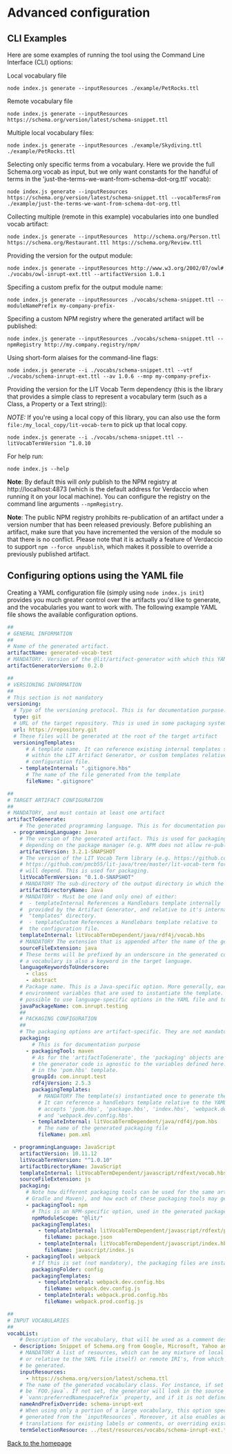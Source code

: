 # Advanced configuration

## CLI Examples

Here are some examples of running the tool using the Command Line Interface (CLI) options:

Local vocabulary file

```shell
node index.js generate --inputResources ./example/PetRocks.ttl
```

Remote vocabulary file

```shell
node index.js generate --inputResources https://schema.org/version/latest/schema-snippet.ttl
```

Multiple local vocabulary files:

```shell
node index.js generate --inputResources ./example/Skydiving.ttl ./example/PetRocks.ttl
```

Selecting only specific terms from a vocabulary.
Here we provide the full Schema.org vocab as input, but we only want constants for the handful of terms in the 'just-the-terms-we-want-from-schema-dot-org.ttl' vocab):
```shell
node index.js generate --inputResources https://schema.org/version/latest/schema-snippet.ttl --vocabTermsFrom ./example/just-the-terms-we-want-from-schema-dot-org.ttl
```

Collecting multiple (remote in this example) vocabularies into one bundled vocab artifact:
```shell
node index.js generate --inputResources  http://schema.org/Person.ttl https://schema.org/Restaurant.ttl https://schema.org/Review.ttl
```

Providing the version for the output module:
```shell
node index.js generate --inputResources http://www.w3.org/2002/07/owl# ./vocabs/owl-inrupt-ext.ttl --artifactVersion 1.0.1
```

Specifing a custom prefix for the output module name:
```shell
node index.js generate --inputResources ./vocabs/schema-snippet.ttl --moduleNamePrefix my-company-prefix-
```

Specifing a custom NPM registry where the generated artifact will be published:
```shell
node index.js generate --inputResources ./vocabs/schema-snippet.ttl --npmRegistry http://my.company.registry/npm/
```

Using short-form alaises for the command-line flags:
```shell
node index.js generate --i ./vocabs/schema-snippet.ttl --vtf ./vocabs/schema-inrupt-ext.ttl --av 1.0.6 --mnp my-company-prefix-
```

Providing the version for the LIT Vocab Term dependency (this is the library that provides a simple class to represent a vocabulary term (such as a Class, a Property or a Text string)):

*NOTE:* If you're using a local copy of this library, you can also use the form `file:/my_local_copy/lit-vocab-term` to pick up that local copy.
```shell
node index.js generate --i ./vocabs/schema-snippet.ttl --litVocabTermVersion ^1.0.10
```

For help run:
```shell
node index.js --help
```

**Note**: By default this will *only* publish to the NPM registry at http://localhost:4873 (which is the default address for Verdaccio when running it on your local machine). You can configure the registry on the command line arguments `--npmRegistry`.

**Note**: The public NPM registry prohibits re-publication of an artifact under a version number that has been released previously. Before publishing an artifact, make sure that you have incremented the version of the module so that there is no conflict. Please note that it is actually a feature of Verdaccio to support `npm --force unpublish`, which makes it possible to override a previously published artifact. 

## <a id="yaml"/> Configuring options using the YAML file

Creating a YAML configuration file (simply using `node index.js init`) provides you much greater control over the artifacts you'd like to generate, and the vocabularies you want to work with. The following example YAML file shows the available configuration options.

```yaml
##
# GENERAL INFORMATION
##
# Name of the generated artifact.
artifactName: generated-vocab-test
# MANDATORY. Version of the @lit/artifact-generator with which this YAML file is compatible
artifactGeneratorVersion: 0.2.0

##
# VERSIONING INFORMATION
##
# This section is not mandatory
versioning:
  # Type of the versioning protocol. This is for documentation purpose.
  type: git
  # URL of the target repository. This is used in some packaging systems (e.g. NPM)
  url: https://repository.git
  # These files will be generated at the root of the target artifact
  versioningTemplates: 
      # A template name. It can reference existing internal templates supplied
      # within the LIT Artifact Generator, or custom templates relative to this
      # configuration file.
    - templateInternal: ".gitignore.hbs"
      # The name of the file generated from the template
      fileName: ".gitignore"

##
# TARGET ARTIFACT CONFIGURATION
##
# MANDATORY, and must contain at least one artifact
artifactToGenerate:
    # The generated programming language. This is for documentation purpose.
  - programmingLanguage: Java
    # The version of the generated artifact. This is used for packaging.  Be aware that versioning policies differ
    # depending on the package manager (e.g. NPM does not allow re-publication of the same version, while Maven does)
    artifactVersion: 3.2.1-SNAPSHOT
    # The version of the LIT Vocab Term library (e.g. https://github.com/inrupt/lit-vocab-term-js for JavaScript, 
    # https://github.com/pmcb55/lit-java/tree/master/lit-vocab-term for Java) upon which the generated vocabularies 
    # will depend. This is used for packaging.
    litVocabTermVersion: "0.1.0-SNAPSHOT"
    # MANDATORY The sub-directory of the output directory in which the current artifact will be generated.
    artifactDirectoryName: Java
    # MANDATORY - Must be one (and only one) of either:
    #  - templateInternal References a Handlebars template internally
    #  provided by the Artifact Generator, and relative to it's internal
    #  "templates" directory.
    #  - templateCustom References a Handlebars template relative to
    #  the configuration file.
    templateInternal: litVocabTermDependent/java/rdf4j/vocab.hbs
    # MANDATORY The extension that is appended after the name of the generated source code files.
    sourceFileExtension: java
    # These terms will be prefixed by an underscore in the generated code. It allows to prevent conflit if a term from 
    # a vocabulary is also a keyword in the target language.
    languageKeywordsToUnderscore:
      - class     
      - abstract
    # Package name. This is a Java-specific option. More generally, each 'artifactToGenerate' object is used to define
    # environment variables that are used to instantiate the template. Without changing the core code, it is therefore
    # possible to use language-specific options in the YAML file and to use them in the templates.
    javaPackageName: com.inrupt.testing
    ##
    # PACKAGING CONFIGURATION
    ##
    # The packaging options are artifact-specific. They are not mandatory.
    packaging:
        # This is for documentation purpose
      - packagingTool: maven
        # As for the 'artifactToGenerate', the 'packaging' objects are passed to the appropriate template. Therefore, 
        # the generator code is agnostic to the variables defined here. For instance, the groupId thereafter is used
        # in the 'pom.hbs' template. 
        groupId: com.inrupt.test
        rdf4jVersion: 2.5.3
        packagingTemplates: 
          # MANDATORY The template(s) instantiated once to generate the target packaging code.
          # It can reference a handlebars template relative to the YAML file, and also
          # accepts 'jpom.hbs', 'package.hbs', 'index.hbs', 'webpack.dev.config.hbs'
          # and 'webpack.dev.config.hbs'.
        - templateInternal: litVocabTermDependent/java/rdf4j/pom.hbs
          # The name of the generated packaging file
          fileName: pom.xml

  - programmingLanguage: JavaScript
    artifactVersion: 10.11.12
    litVocabTermVersion: "^1.0.10"
    artifactDirectoryName: JavaScript
    templateInternal: litVocabTermDependent/javascript/rdfext/vocab.hbs
    sourceFileExtension: js
    packaging: 
      # Note how different packaging tools can be used for the same artifact (e.g. NPM and webpack, or 
      # Gradle and Maven), and how each of these packaging tools may generate more than one file.
      - packagingTool: npm 
        # This is an NPM-specific option, used in the generated package.json
        npmModuleScope: "@lit/"
        packagingTemplates: 
          - templateInternal: litVocabTermDependent/javascript/rdfext/package.hbs
            fileName: package.json
          - templateInternal: litVocabTermDependent/javascript/index.hbs
            fileName: javascript/index.js
      - packagingTool: webpack
        # If this is set (not mandatory), the packaging files are instanciated in this directory
        packagingFolder: config
        packagingTemplates:
          - templateInteral: webpack.dev.config.hbs
            fileName: webpack.dev.config.js
          - templateInteral: webpack.prod.config.hbs
            fileName: webpack.prod.config.js

##
# INPUT VOCABULARIES
##
vocabList:
    # Description of the vocabulary, that will be used as a comment describing the generated class
  - description: Snippet of Schema.org from Google, Microsoft, Yahoo and Yandex with selective terms having translations
    # MANDATORY A list of resources, which can be any mixture of local RDF files (whose path may be absolute, 
    # or relative to the YAML file itself) or remote IRI's, from which a single vocabulary source file will 
    # be generated.
    inputResources:
      - https://schema.org/version/latest/schema.ttl
    # The name of the generated vocabulary class. For instance, if set to `foo`, the corresponding Java class will
    # be `FOO.java`. If not set, the generator will look in the source RDF vocabulary for the 
    # `vann:preferredNamespacePrefix` property, and if it is not defined the generation will be interrupted.
    nameAndPrefixOverride: schema-inrupt-ext
    # When using only a portion of a large vocabulary, this option specifies a second input vocabulary that defines the subset of terms that are to be 
    # generated from the `inputResources`. Moreover, it also enables adding custom information to a vocabulary you don't have control over (e.g. adding 
    # translations for existing labels or comments, or overriding existing values, or adding completely new terms, etc.). For an example, see https://github.com/inrupt/lit-artifact-generator-js/blob/develop/test/resources/vocabs/schema-inrupt-ext.ttl.
    termSelectionResource: ../test/resources/vocabs/schema-inrupt-ext.ttl
```

[Back to the homepage](../README.md)
